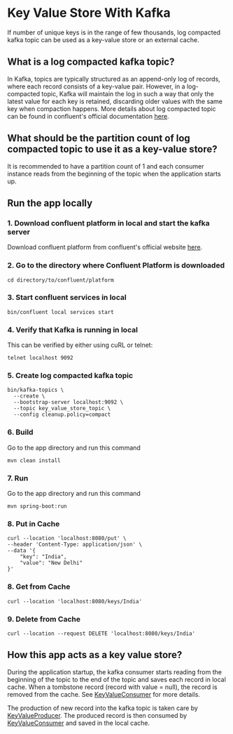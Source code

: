 # Key Value Store With Kafka

If number of unique keys is in the range of few thousands, log compacted kafka topic can be used as a key-value store or an external cache.

## What is a log compacted kafka topic?

In Kafka, topics are typically structured as an append-only log of records, where each record consists of a key-value pair. However, in a log-compacted topic, Kafka will maintain the log in such a way that only the latest value for each key is retained, discarding older values with the same key when compaction happens. More details about log compacted topic can be found in confluent's official documentation [here](https://docs.confluent.io/kafka/design/log_compaction.html).

## What should be the partition count of log compacted topic to use it as a key-value store?

It is recommended to have a partition count of 1 and each consumer instance reads from the beginning of the topic when the application starts up.

## Run the app locally

### 1. Download confluent platform in local and start the kafka server

Download confluent platform from confluent's official website [here](https://www.confluent.io/get-started/?product=self-managed).

### 2. Go to the directory where Confluent Platform is downloaded

```shell
cd directory/to/confluent/platform
```

### 3. Start confluent services in local

```shell
bin/confluent local services start
```

### 4. Verify that Kafka is running in local

This can be verified by either using cuRL or telnet:

```shell
telnet localhost 9092
```

### 5. Create log compacted kafka topic

```shell
bin/kafka-topics \
  --create \
  --bootstrap-server localhost:9092 \
  --topic key_value_store_topic \
  --config cleanup.policy=compact
```

### 6. Build

Go to the app directory and run this command

```shell
mvn clean install
```

### 7. Run

Go to the app directory and run this command

```shell
mvn spring-boot:run
```

### 8. Put in Cache

```shell
curl --location 'localhost:8080/put' \
--header 'Content-Type: application/json' \
--data '{
    "key": "India",
    "value": "New Delhi"
}'
```

### 8. Get from Cache

```shell
curl --location 'localhost:8080/keys/India'
```

### 9. Delete from Cache

```shell
curl --location --request DELETE 'localhost:8080/keys/India'
```

## How this app acts as a key value store?

During the application startup, the kafka consumer starts reading from the beginning of the topic to the end of the topic and saves each record in local cache.
When a tombstone record (record with value = null), the record is removed from the cache. See [KeyValueConsumer](src/main/kotlin/com/kingchampion36/key/value/store/kafka/KeyValueConsumer.kt)
for more details.

The production of new record into the kafka topic is taken care by [KeyValueProducer](src/main/kotlin/com/kingchampion36/key/value/store/kafka/KeyValueProducer.kt).
The produced record is then consumed by [KeyValueConsumer](src/main/kotlin/com/kingchampion36/key/value/store/kafka/KeyValueConsumer.kt) and saved in the local cache.
